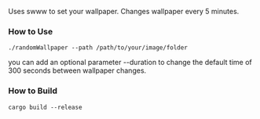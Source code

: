 Uses swww to set your wallpaper. Changes wallpaper every 5 minutes.

### How to Use
```
./randomWallpaper --path /path/to/your/image/folder
```
you can add an optional parameter --duration to change the default time of 300 seconds between wallpaper changes.

### How to Build 
```
cargo build --release
```
